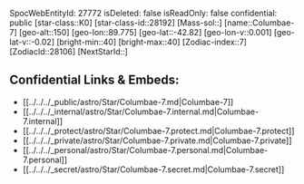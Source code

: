 ﻿---
location: [-42.82,89.775,150]
type: Station
tags:
- astro/Star

---
SpocWebEntityId: 27772
isDeleted: false
isReadOnly: false
confidential: public
[star-class::K0]
[star-class-id::28192]
[Mass-sol::]
[name::Columbae-7]
[geo-alt::150]
[geo-lon::89.775]
[geo-lat::-42.82]
[geo-lon-v::0.001]
[geo-lat-v::-0.02]
[bright-min::40]
[bright-max::40]
[Zodiac-index::7]
[ZodiacId::28106]
[NextStarId::]



## Confidential Links & Embeds: 
- [[../../../_public/astro/Star/Columbae-7.md|Columbae-7]] 
- [[../../../_internal/astro/Star/Columbae-7.internal.md|Columbae-7.internal]] 
- [[../../../_protect/astro/Star/Columbae-7.protect.md|Columbae-7.protect]] 
- [[../../../_private/astro/Star/Columbae-7.private.md|Columbae-7.private]] 
- [[../../../_personal/astro/Star/Columbae-7.personal.md|Columbae-7.personal]] 
- [[../../../_secret/astro/Star/Columbae-7.secret.md|Columbae-7.secret]]

